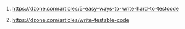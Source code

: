 1) https://dzone.com/articles/5-easy-ways-to-write-hard-to-testcode

2) https://dzone.com/articles/write-testable-code


